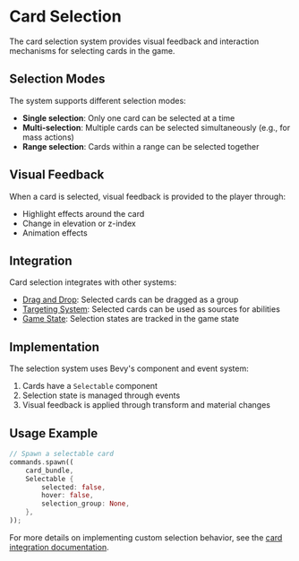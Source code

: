 # Card Selection

The card selection system provides visual feedback and interaction mechanisms for selecting cards in the game.

## Selection Modes

The system supports different selection modes:

- **Single selection**: Only one card can be selected at a time
- **Multi-selection**: Multiple cards can be selected simultaneously (e.g., for mass actions)
- **Range selection**: Cards within a range can be selected together

## Visual Feedback

When a card is selected, visual feedback is provided to the player through:

- Highlight effects around the card
- Change in elevation or z-index
- Animation effects

## Integration

Card selection integrates with other systems:

- [Drag and Drop](drag_and_drop.md): Selected cards can be dragged as a group
- [Targeting System](targeting.md): Selected cards can be used as sources for abilities
- [Game State](../../game_engine/state_management.md): Selection states are tracked in the game state

## Implementation

The selection system uses Bevy's component and event system:

1. Cards have a `Selectable` component
2. Selection state is managed through events
3. Visual feedback is applied through transform and material changes

## Usage Example

```rust
// Spawn a selectable card
commands.spawn((
    card_bundle,
    Selectable {
        selected: false,
        hover: false,
        selection_group: None,
    },
));
```

For more details on implementing custom selection behavior, see the [card integration documentation](../card_integration.md). 